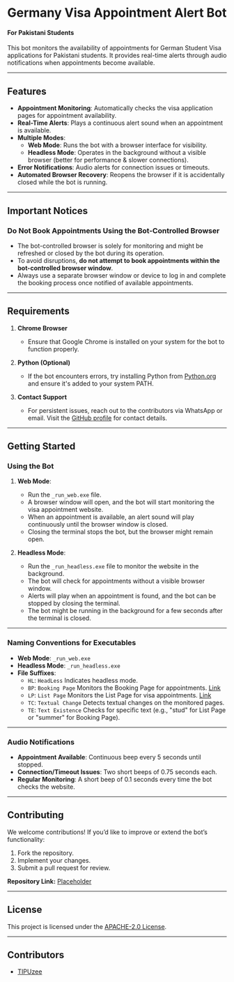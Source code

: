 # Germany Visa Appointment Alert Bot  
#### For Pakistani Students  

This bot monitors the availability of appointments for German Student Visa applications for Pakistani students. It provides real-time alerts through audio notifications when appointments become available.  

---

## Features  

- **Appointment Monitoring**: Automatically checks the visa application pages for appointment availability.  
- **Real-Time Alerts**: Plays a continuous alert sound when an appointment is available.  
- **Multiple Modes**:  
  - **Web Mode**: Runs the bot with a browser interface for visibility.  
  - **Headless Mode**: Operates in the background without a visible browser (better for performance & slower connections).  
- **Error Notifications**: Audio alerts for connection issues or timeouts.  
- **Automated Browser Recovery**: Reopens the browser if it is accidentally closed while the bot is running.  

---

## Important Notices  

### **Do Not Book Appointments Using the Bot-Controlled Browser**  
- The bot-controlled browser is solely for monitoring and might be refreshed or closed by the bot during its operation.  
- To avoid disruptions, **do not attempt to book appointments within the bot-controlled browser window**.  
- Always use a separate browser window or device to log in and complete the booking process once notified of available appointments.  

---

## Requirements  

1. **Chrome Browser**  
   - Ensure that Google Chrome is installed on your system for the bot to function properly.  

2. **Python (Optional)**  
   - If the bot encounters errors, try installing Python from [Python.org](https://www.python.org/) and ensure it's added to your system PATH.  

3. **Contact Support**  
   - For persistent issues, reach out to the contributors via WhatsApp or email. Visit the [GitHub profile](https://github.com/TIPUzee) for contact details.  

---

## Getting Started  

### Using the Bot  

1. **Web Mode**:  
   - Run the `_run_web.exe` file.  
   - A browser window will open, and the bot will start monitoring the visa appointment website.  
   - When an appointment is available, an alert sound will play continuously until the browser window is closed.  
   - Closing the terminal stops the bot, but the browser might remain open.  

2. **Headless Mode**:  
   - Run the `_run_headless.exe` file to monitor the website in the background.  
   - The bot will check for appointments without a visible browser window.  
   - Alerts will play when an appointment is found, and the bot can be stopped by closing the terminal.  
   - The bot might be running in the background for a few seconds after the terminal is closed.  

---

### Naming Conventions for Executables  

- **Web Mode**: `_run_web.exe`  
- **Headless Mode**: `_run_headless.exe`  
- **File Suffixes**:  
  - `HL`: `HeadLess` Indicates headless mode.  
  - `BP`: `Booking Page` Monitors the Booking Page for appointments. [Link](https://service2.diplo.de/rktermin/extern/appointment_showForm.do?locationCode=isla&realmId=108&categoryId=1600)  
  - `LP`: `List Page` Monitors the List Page for visa appointments. [Link](https://service2.diplo.de/rktermin/extern/choose_categoryList.do?locationCode=isla&realmId=108)  
  - `TC`: `Textual Change` Detects textual changes on the monitored pages.  
  - `TE`: `Text Existence` Checks for specific text (e.g., "stud" for List Page or "summer" for Booking Page).  

---

### Audio Notifications  

- **Appointment Available**: Continuous beep every 5 seconds until stopped.  
- **Connection/Timeout Issues**: Two short beeps of 0.75 seconds each.  
- **Regular Monitoring**: A short beep of 0.1 seconds every time the bot checks the website.  

---

## Contributing  

We welcome contributions! If you’d like to improve or extend the bot’s functionality:  
1. Fork the repository.  
2. Implement your changes.  
3. Submit a pull request for review.  

**Repository Link:** [Placeholder](https://github.com/TIPUzee/germany-visa-appointment-alert-bot)  

---

## License  

This project is licensed under the [APACHE-2.0 License](https://www.apache.org/licenses/LICENSE-2.0).  

---

## Contributors  

- [TIPUzee](https://github.com/TIPUzee)  
